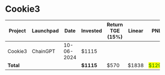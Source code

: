 # Cookie3



<table data-full-width="true"><thead><tr><th width="152">Project</th><th width="138">Launchpad</th><th width="132">Date</th><th width="133">Invested</th><th>Return TGE (15%)</th><th>Linear</th><th>PNL</th></tr></thead><tbody><tr><td>Cookie3</td><td>ChainGPT</td><td>10-06-2024</td><td>$1115</td><td></td><td></td><td></td></tr><tr><td><strong>Total</strong></td><td></td><td></td><td><strong>$1115</strong></td><td>$570</td><td>$1838</td><td><mark style="color:green;">$1293</mark></td></tr></tbody></table>

